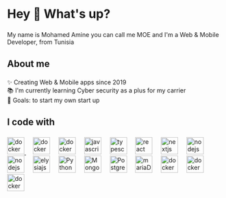 <h1 align="left">Hey 👋 What's up?</h1>

###

<p align="left">My name is Mohamed Amine you can call me MOE and I'm a Web & Mobile Developer, from Tunisia</p>

###

<h2 align="left">About me</h2>

###

<p align="left">✨ Creating Web & Mobile apps since 2019<br>📚 I'm currently learning Cyber security as a plus for my carrier<br>🎯 Goals: to start my own start up</p>

###

<h2 align="left">I code with</h2>

###

<div align="left" style="text-decoration: none;">
  <a  href="https://www.w3schools.com/html/" target="_blank" rel="noopener noreferrer">
    <img src="https://cdn.worldvectorlogo.com/logos/html-1.svg" height="40" alt="docker logo"  />
  </a>
  <img width="12" />
  <a style="text-decoration: none;" href="https://www.w3schools.com/css/" target="_blank" rel="noopener noreferrer">
    <img src="https://cdn.worldvectorlogo.com/logos/css-3.svg" height="40" alt="docker logo"  />
  </a>
  <img width="12" />
  <a style="text-decoration: none;" href="https://tailwindcss.com/" target="_blank" rel="noopener noreferrer">
    <img src="https://cdn.worldvectorlogo.com/logos/tailwind-css-2.svg" height="40" alt="docker logo"  />
  </a>
  <img width="12" />
  <a style="text-decoration: none;" href="https://www.javascript.com/" target="_blank" rel="noopener noreferrer">
    <img src="https://cdn.jsdelivr.net/gh/devicons/devicon/icons/javascript/javascript-original.svg" height="40" alt="javascript logo"  />
  </a>
  <img width="12" />
  <a style="text-decoration: none;" href="https://typescriptlang.org/" target="_blank" rel="noopener noreferrer">
    <img src="https://cdn.jsdelivr.net/gh/devicons/devicon/icons/typescript/typescript-original.svg" height="40" alt="typescript logo"  />
  </a>
  <img width="12" />
  <a style="text-decoration: none;" href="https://react.dev/" target="_blank" rel="noopener noreferrer">
    <img src="https://cdn.jsdelivr.net/gh/devicons/devicon/icons/react/react-original.svg" height="40" alt="react logo"  />
  </a>
  <img width="12" />
  <a style="text-decoration: none;" href="https://nextjs.org/" target="_blank" rel="noopener noreferrer">
    <img src="https://cdn.jsdelivr.net/gh/devicons/devicon/icons/nextjs/nextjs-original.svg" height="40" alt="nextjs logo"  />
  </a>
  <img width="12" />
  <a style="text-decoration: none;" href="https://nodejs.org/en/learn/getting-started/introduction-to-nodejs" target="_blank" rel="noopener noreferrer">
    <img src="https://cdn.jsdelivr.net/gh/devicons/devicon/icons/nodejs/nodejs-original.svg" height="40" alt="nodejs logo"  />
  </a>
  <img width="12" />
  <a style="text-decoration: none;" href="https://bun.sh/" target="_blank" rel="noopener noreferrer">
    <img src="https://bun.sh/logo_avatar.svg" height="40" alt="nodejs logo"  />
  </a>
  <img width="12" />
  <a style="text-decoration: none;" href="https://elysiajs.com/" target="_blank" rel="noopener noreferrer">
    <img src="https://elysiajs.com/assets/elysia.svg" height="40" alt="elysiajs logo"  />
  </a>
  <img width="12" />
  <a style="text-decoration: none;" href="https://www.python.org/" target="_blank" rel="noopener noreferrer">
    <img src="https://cdn.worldvectorlogo.com/logos/python-5.svg" height="40" alt="Python logo"  />
  </a>
  <img width="12" />
  <a style="text-decoration: none;" href="https://www.mongodb.com/" target="_blank" rel="noopener noreferrer">
    <img src="https://cdn.worldvectorlogo.com/logos/mongodb-icon-1-1.svg" height="40" alt="MongoDb logo"  />
  </a>
  <img width="12" />
  <a style="text-decoration: none;" href="https://www.postgresql.org/" target="_blank" rel="noopener noreferrer">
    <img src="https://cdn.worldvectorlogo.com/logos/postgresql.svg" height="40" alt="PostgreSQL logo"  />
  </a>
  <img width="12" />
  <a style="text-decoration: none;" href="https://mariadb.org/" target="_blank" rel="noopener noreferrer">
    <img src="https://cdn.worldvectorlogo.com/logos/mariadb.svg" height="40" alt="mariaDB logo"  />
  </a>
  <img width="12" />
  <a style="text-decoration: none;" href="https://docker.com/" target="_blank" rel="noopener noreferrer">
    <img src="https://cdn.worldvectorlogo.com/logos/docker-4.svg" height="40" alt="docker logo"  />
  </a>
  <img width="12" />
  <a style="text-decoration: none;" href="https://www.jenkins.io/" target="_blank" rel="noopener noreferrer">
    <img src="https://cdn.worldvectorlogo.com/logos/jenkins-1.svg" height="40" alt="docker logo"  />
  </a>
  <img width="12" />
  <a style="text-decoration: none;" href="https://www.linux.org/" target="_blank" rel="noopener noreferrer">
    <img src="https://cdn.worldvectorlogo.com/logos/linux-tux.svg" height="40" alt="docker logo"  />
  </a>
 

</div>

###
